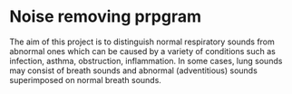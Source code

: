 # Noise removing prpgram

The aim of this project is to distinguish normal respiratory sounds from abnormal ones which can be caused by a variety of conditions such as infection, asthma, obstruction, inflammation. In some cases, lung sounds may consist of breath sounds and abnormal (adventitious) sounds superimposed on normal breath sounds. 

 
